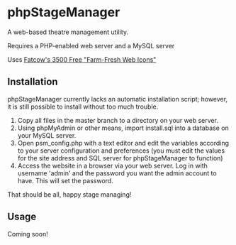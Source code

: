 # phpStageManager

A web-based theatre management utility.

Requires a PHP-enabled web server and a MySQL server

Uses [Fatcow's 3500 Free "Farm-Fresh Web Icons"](http://www.fatcow.com/free-icons)

## Installation

phpStageManager currently lacks an automatic installation script; however, it is still possible to install without too much trouble.

1. Copy all files in the master branch to a directory on your web server.
2. Using phpMyAdmin or other means, import install.sql into a database on your MySQL server.
3. Open psm_config.php with a text editor and edit the variables according to your server configuration and preferences (you must edit the values for the site address and SQL server for phpStageManager to function)
4. Access the website in a browser via your web server. Log in with username 'admin' and the password you want the admin account to have. This will set the password.

That should be all, happy stage managing!

## Usage

Coming soon!
